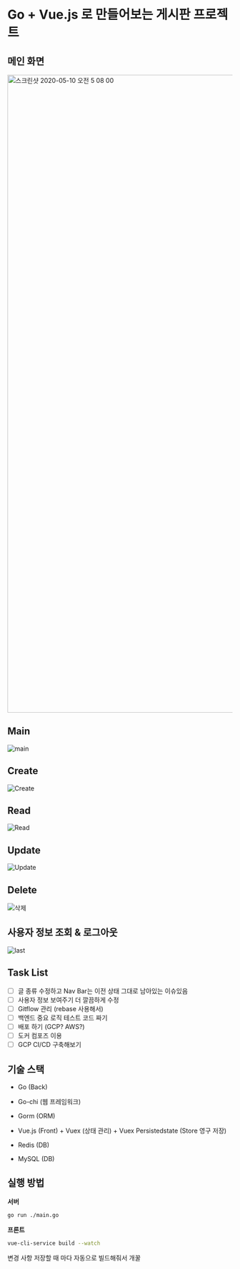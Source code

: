 # Go + Vue.js 로 만들어보는 게시판 프로젝트

## 메인 화면

<img width="1429" alt="스크린샷 2020-05-10 오전 5 08 00" src="https://user-images.githubusercontent.com/43809168/81484159-839f2100-927e-11ea-9f7a-6b5567876193.png">

## Main

![main](https://user-images.githubusercontent.com/43809168/81484162-8863d500-927e-11ea-87f9-0a7d18974333.gif)

## Create

![Create](https://user-images.githubusercontent.com/43809168/81484232-e690b800-927e-11ea-86cc-bd9996e15529.gif)

## Read

![Read](https://user-images.githubusercontent.com/43809168/81484234-e85a7b80-927e-11ea-896e-433d34c099bb.gif)

## Update

![Update](https://user-images.githubusercontent.com/43809168/81484281-4edf9980-927f-11ea-91cd-95227c2ddb60.gif)

## Delete

![삭제](https://user-images.githubusercontent.com/43809168/81484238-edb7c600-927e-11ea-8b69-1f033cb4993c.gif)

## 사용자 정보 조회 & 로그아웃

![last](https://user-images.githubusercontent.com/43809168/81484241-f3151080-927e-11ea-912c-a2b1a22278ff.gif)

## Task List

- [ ] 글 종류 수정하고 Nav Bar는 이전 상태 그대로 남아있는 이슈있음
- [ ] 사용자 정보 보여주기 더 깔끔하게 수정
- [ ] Gitflow 관리 (rebase 사용해서)
- [ ] 백엔드 중요 로직 테스트 코드 짜기
- [ ] 배포 하기 (GCP? AWS?)
- [ ] 도커 컴포즈 이용
- [ ] GCP CI/CD 구축해보기

## 기술 스택

- Go (Back)

- Go-chi (웹 프레임워크)

- Gorm (ORM)

- Vue.js (Front) + Vuex (상태 관리) + Vuex Persistedstate (Store 영구 저장)

- Redis (DB)

- MySQL (DB)

## 실행 방법

**서버**

```bash
go run ./main.go
```

**프론트**

```bash
vue-cli-service build --watch
```

변경 사항 저장할 때 마다 자동으로 빌드해줘서 개꿀
